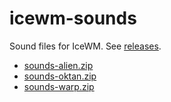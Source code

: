 # icewm-sounds
Sound files for IceWM.
See [releases](https://github.com/ice-wm/icewm-sounds/releases).

- [sounds-alien.zip](https://github.com/ice-wm/icewm-sounds/releases/download/v1.0/sounds-alien.zip)
- [sounds-oktan.zip](https://github.com/ice-wm/icewm-sounds/releases/download/v1.0/sounds-oktan.zip)
- [sounds-warp.zip](https://github.com/ice-wm/icewm-sounds/releases/download/v1.0/sounds-warp.zip)

